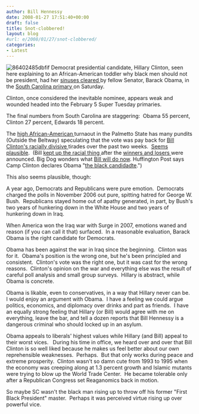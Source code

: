 ```yaml
---
author: Bill Hennessy
date: 2008-01-27 17:51:40+00:00
draft: false
title: Snot-clobbered!
layout: blog
#url: e/2008/01/27/snot-clobbered/
categories:
- Latest
---
```


![86402485dbfif](https://hennessysview.com/wp-content/uploads/2008/01/86402485dbfif-300x225.jpg)
Democrat presidential candidate, Hillary Clinton, seen here explaining to an African-American toddler why black men should not be president, had her [sinuses cleared ](https://news.yahoo.com/s/ap/south_carolina_primary;_ylt=AvnAlCN3SHP4tHYZcQ5sgGCs0NUE)by fellow Senator, Barack Obama, in the [South Carolina primary ](https://michellemalkin.com/2008/01/26/south-carolina-democrat-primary-donkey-rumble/)on Saturday.

Clinton, once considered the inevitable nominee, appears weak and wounded headed into the February 5 Super Tuesday primaries.

The final numbers from South Carolina are staggering:  Obama 55 percent, Clinton 27 percent, Edwards 18 percent.

The [high African-American ](https://hotair.com/archives/2008/01/26/open-thread-south-carolina-results/)turnaout in the Palmetto State has many pundits (Outside the Beltway) speculating that the vote was pay back for [Bill Clinton's racially divisive ](https://www.redstate.com/stories/elections/2008/south_carolina)tirades over the past two weeks.  [Seems plausible](https://hennessysview.com/2008/01/23/pride-and-petulance/).  (Bill [kept up the racial thing ](https://blog.washingtonpost.com/the-trail/2008/01/26/for_bill_clinton_echoes_of_jac.html?hpid=topnews)after the [winners and losers ](https://www.floppingaces.net/2008/01/26/leaving-sc-obama-takes-the-high-road-bill-clinton-takes-the-low-road/)were announced. Big Dog wonders what [Bill will do now](https://www.onebigdog.net/what-will-bill-clinton-do-now/). Huffington Post says Camp Clinton declares Obama "[the black candidadte](https://www.huffingtonpost.com/2008/01/27/clinton-camp-says-obama-i_n_83451.html).")

This also seems plausible, though:

A year ago, Democrats and Republicans were pure emotion.  Democrats charged the polls in November 2006 out pure, spitting hatred for George W. Bush.  Republicans stayed home out of apathy generated, in part, by Bush's two years of hunkering down in the White House and two years of hunkering down in Iraq.

When America won the Iraq war with Surge in 2007, emotions waned and reason (if you can call it that) surfaced.  In a reasonable evaluation, Barack Obama is the right candidate for Democrats.

Obama has been against the war in Iraq since the beginning.  Clinton was for it.  Obama's position is the wrong one, but he's been principled and consistent.  Clinton's vote was the right one, but it was cast for the wrong reasons.  Clinton's opinion on the war and everything else was the result of careful poll analysis and small group surveys.  Hillary is abstract, while Obama is concrete.

Obama is likable, even to conservatives, in a way that Hillary never can be.  I would enjoy an argument with Obama.  I have a feeling we could argue politics, economics, and diplomacy over drinks and part as friends.  I have an equally strong feeling that Hillary (or Bill) would agree with me on everything, leave the bar, and tell a dozen reports that Bill Hennessy is a dangerous criminal who should locked up in an asylum.

Obama appeals to liberals' highest values while Hillary (and Bill) appeal to their worst vices.   During his time in office, we heard over and over that Bill Clinton is so well liked because he makes us feel better about our own reprehensible weaknesses.  Perhaps.  But that only works during peace and extreme prosperity.  Clinton wasn't so damn cute from 1993 to 1995 when the economy was creeping along at 1.3 percent growth and Islamic mutants were trying to blow up the World Trade Center.  He became tolerable only after a Republican Congress set Reaganomics back in motion.

So maybe SC wasn't the black man rising up to throw off his former "First Black President" master.  Perhaps it was perceived virtue rising up over powerful vice.
